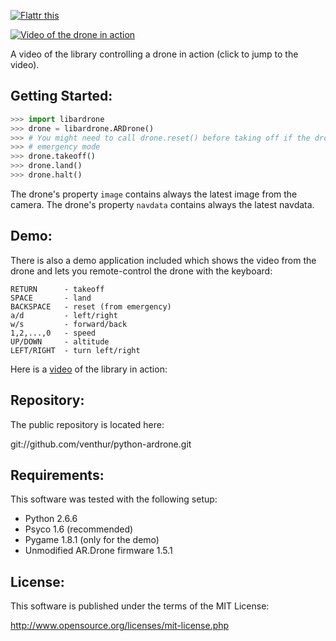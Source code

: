 <a href="https://flattr.com/submit/auto?user_id=venthur&url=http%3A%2F%2Fgithub.com%2Fventhur%2Fpython-ardrone" target="_blank"><img src="http://api.flattr.com/button/flattr-badge-large.png" alt="Flattr this" title="Flattr this" border="0"></a>

[![Video of the drone in action](https://img.youtube.com/vi/2HEV37GbUow/0.jpg)](https://www.youtube.com/watch?v=2HEV37GbUow "Click to go to the video.")

A video of the library controlling a drone in action (click to jump to the video).

Getting Started:
----------------

```python
>>> import libardrone
>>> drone = libardrone.ARDrone()
>>> # You might need to call drone.reset() before taking off if the drone is in
>>> # emergency mode
>>> drone.takeoff()
>>> drone.land()
>>> drone.halt()
```

The drone's property `image` contains always the latest image from the camera.
The drone's property `navdata` contains always the latest navdata.


Demo:
-----

There is also a demo application included which shows the video from the drone
and lets you remote-control the drone with the keyboard:

    RETURN      - takeoff
    SPACE       - land
    BACKSPACE   - reset (from emergency)
    a/d         - left/right
    w/s         - forward/back
    1,2,...,0   - speed
    UP/DOWN     - altitude
    LEFT/RIGHT  - turn left/right

Here is a [video] of the library in action:

  [video]: http://youtu.be/2HEV37GbUow

Repository:
-----------

The public repository is located here:

  git://github.com/venthur/python-ardrone.git


Requirements:
-------------

This software was tested with the following setup:

  * Python 2.6.6
  * Psyco 1.6 (recommended)
  * Pygame 1.8.1 (only for the demo)
  * Unmodified AR.Drone firmware 1.5.1


License:
--------

This software is published under the terms of the MIT License:

  http://www.opensource.org/licenses/mit-license.php


